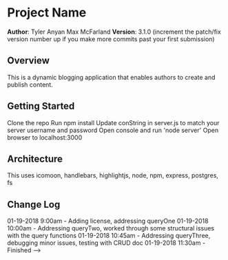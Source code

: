 # Project Name

**Author**: Tyler Anyan Max McFarland
**Version**: 3.1.0 (increment the patch/fix version number up if you make more commits past your first submission)

## Overview
<!-- Provide a high level overview of what this application is and why you are building it, beyond the fact that it's an assignment for a Code Fellows 301 class. (i.e. What's your problem domain?) -->
This is a dynamic blogging application that enables authors to create and publish content.

## Getting Started
<!-- What are the steps that a user must take in order to build this app on their own machine and get it running? -->
Clone the repo
Run npm install
Update conString in server.js to match your server username and password
Open console and run 'node server'
Open browser to localhost:3000

## Architecture
<!-- Provide a detailed description of the application design. What technologies (languages, libraries, etc) you're using, and any other relevant design information. -->
This uses icomoon, handlebars, highlightjs, node, npm, express, postgres, fs

## Change Log
<!-- Use this are to document the iterative changes made to your application as each feature is successfully implemented. Use time stamps. Here's an examples:

01-01-2001 4:59pm - Application now has a fully-functional express server, with GET and POST routes for the book resource.

## Credits and Collaborations
<!-- Give credit (and a link) to other people or resources that helped you build this application. -->
01-19-2018 9:00am - Adding license, addressing queryOne
01-19-2018 10:00am - Addressing queryTwo, worked through some structural issues with the query functions
01-19-2018 10:45am - Addressing queryThree, debugging minor issues, testing with CRUD doc
01-19-2018 11:30am -  Finished
-->